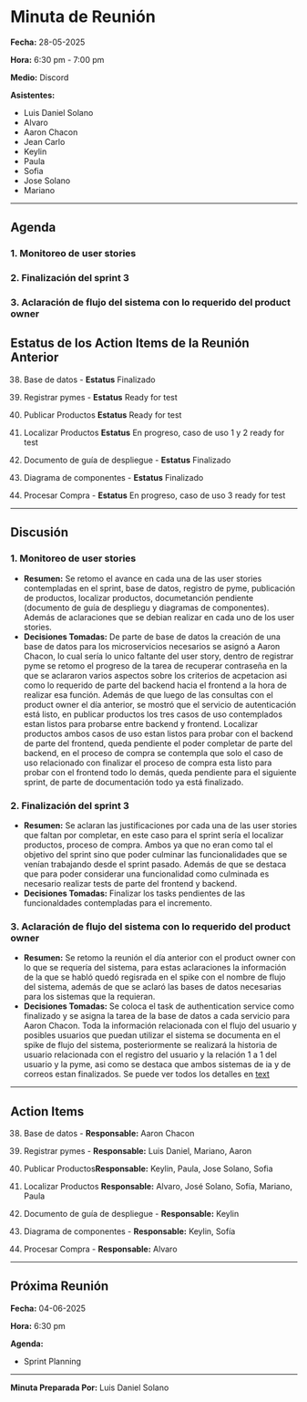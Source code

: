 # Minuta de Reunión

**Fecha:** 28-05-2025

**Hora:** 6:30 pm - 7:00 pm

**Medio:** Discord

**Asistentes:**
- Luis Daniel Solano
- Alvaro 
- Aaron Chacon
- Jean Carlo
- Keylin 
- Paula 
- Sofia 
- Jose Solano 
- Mariano 

---

## Agenda

### 1. Monitoreo de user stories 

### 2. Finalización del sprint 3 

### 3. Aclaración de flujo del sistema con lo requerido del product owner 



## Estatus de los Action Items de la Reunión Anterior

38. Base de datos - **Estatus** Finalizado

1. Registrar pymes - **Estatus** Ready for test  

2. Publicar Productos **Estatus** Ready for test 

3. Localizar Productos **Estatus** En progreso, caso de uso 1 y 2 ready for test 

8. Documento de guía de despliegue - **Estatus**  Finalizado

9. Diagrama de componentes - **Estatus**  Finalizado 

10. Procesar Compra - **Estatus**  En progreso, caso de uso 3 ready for test
---

## Discusión

### 1. Monitoreo de user stories 
- **Resumen:**  Se retomo el avance en cada una de las user stories contempladas en el sprint, base de datos, registro de pyme, publicación de productos, localizar productos, documetanción pendiente (documento de guía de despliegu y diagramas de componentes). Además de aclaraciones que se debian realizar en cada uno de los user stories.
- **Decisiones Tomadas:** De parte de base de datos la creación de una base de datos para los microservicios necesarios se asignó a Aaron Chacon, lo cual sería lo unico faltante del user story, dentro de registrar pyme se retomo el progreso de la tarea de recuperar contraseña en la que se aclararon varios aspectos sobre los criterios de acpetacion asi como lo requerido de parte del backend hacia el frontend a la hora de realizar esa función. Además de que luego de las consultas con el product owner el día anterior, se mostró que el servicio de autenticación está listo, en publicar productos los tres casos de uso contemplados estan listos para probarse entre backend y frontend. Localizar productos ambos casos de uso estan listos para probar con el backend de parte del frontend, queda pendiente el poder completar de parte del backend, en el proceso de compra se contempla que solo el caso de uso relacionado con finalizar el proceso de compra esta listo para probar con el frontend todo lo demás, queda pendiente para el siguiente sprint, de parte de documentación todo ya está finalizado.

### 2. Finalización del sprint 3 
- **Resumen:**  Se aclaran las justificaciones por cada una de las user stories que faltan por completar, en este caso para el sprint sería el localizar productos, proceso de compra. Ambos ya que no eran como tal el objetivo del sprint sino que poder culminar las funcionalidades que se venían trabajando desde el sprint pasado. Además de que se destaca que para poder considerar una funcionalidad como culminada es necesario realizar tests de parte del frontend y backend.
- **Decisiones Tomadas:** Finalizar los tasks pendientes de las funcionaldades contempladas para el incremento. 

### 3. Aclaración de flujo del sistema con lo requerido del product owner 
- **Resumen:**  Se retomo la reunión el día anterior con el product owner con lo que se requería del sistema, para estas aclaraciones la información de la que se habló quedó regisrada en el spike con el nombre de flujo del sistema, además de que se aclaró las bases de datos necesarias para los sistemas que la requieran.
- **Decisiones Tomadas:** Se coloca el task de authentication service como finalizado y se asigna la tarea de la base de datos a cada servicio para Aaron Chacon. Toda la información relacionada con el flujo del usuario y posibles usuarios que puedan utilizar el sistema se documenta en el spike de flujo del sistema, posteriormente se realizará la historia de usuario relacionada con el registro del usuario y la relación 1 a 1 del usuario y la pyme, asi como se destaca que ambos sistemas de ia y de correos estan finalizados. Se puede ver todos los detalles en [text](https://tree.taiga.io/project/leocamachocr-plataforma-de-ventas-al-detalle/task/75)


---

## Action Items

38. Base de datos - **Responsable:**  Aaron Chacon

1. Registrar pymes - **Responsable:**  Luis Daniel, Mariano, Aaron 

2. Publicar Productos**Responsable:**  Keylin, Paula, Jose Solano, Sofia 

3. Localizar Productos **Responsable:**  Alvaro, José Solano, Sofía, Mariano, Paula

8. Documento de guía de despliegue - **Responsable:**  Keylin

9. Diagrama de componentes - **Responsable:**  Keylin, Sofía

10. Procesar Compra - **Responsable:**  Alvaro
---

## Próxima Reunión

**Fecha:** 04-06-2025

**Hora:** 6:30 pm

**Agenda:**

- Sprint Planning 

---

**Minuta Preparada Por:** Luis Daniel Solano

